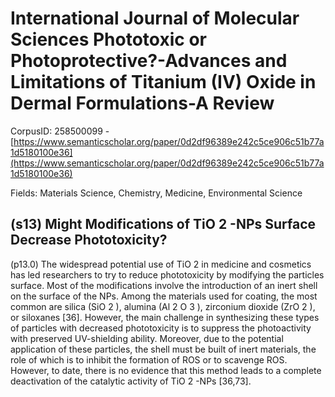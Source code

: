 # International Journal of Molecular Sciences Phototoxic or Photoprotective?-Advances and Limitations of Titanium (IV) Oxide in Dermal Formulations-A Review

CorpusID: 258500099 - [https://www.semanticscholar.org/paper/0d2df96389e242c5ce906c51b77a1d5180100e36](https://www.semanticscholar.org/paper/0d2df96389e242c5ce906c51b77a1d5180100e36)

Fields: Materials Science, Chemistry, Medicine, Environmental Science

## (s13) Might Modifications of TiO 2 -NPs Surface Decrease Phototoxicity?
(p13.0) The widespread potential use of TiO 2 in medicine and cosmetics has led researchers to try to reduce phototoxicity by modifying the particles surface. Most of the modifications involve the introduction of an inert shell on the surface of the NPs. Among the materials used for coating, the most common are silica (SiO 2 ), alumina (Al 2 O 3 ), zirconium dioxide (ZrO 2 ), or siloxanes [36]. However, the main challenge in synthesizing these types of particles with decreased phototoxicity is to suppress the photoactivity with preserved UV-shielding ability. Moreover, due to the potential application of these particles, the shell must be built of inert materials, the role of which is to inhibit the formation of ROS or to scavenge ROS. However, to date, there is no evidence that this method leads to a complete deactivation of the catalytic activity of TiO 2 -NPs [36,73].
